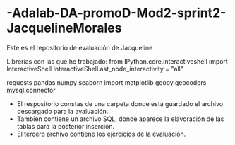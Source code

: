 # -Adalab-DA-promoD-Mod2-sprint2-JacquelineMorales

Este es el repositorio de evaluación de Jacqueline


Librerias con las que he trabajado:
from IPython.core.interactiveshell import InteractiveShell 
InteractiveShell.ast_node_interactivity = "all" 

requests
pandas 
numpy 
seaborn 
import matplotlib
geopy.geocoders 
 mysql.connector

 - El respositorio constas de una carpeta donde esta guardado el archivo descargado para la avaluación. 
 - También contiene un archivo SQL, donde aparece la elavoración de las tablas para la posterior inserción.
 - El tercero archivo contiene los ejercicios de la evaluación.